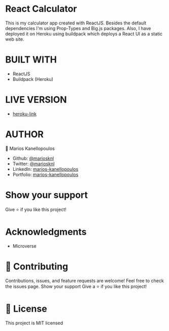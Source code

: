 # React Calculator

This is my calculator app created with ReactJS. Besides the default dependencies I'm using Prop-Types and Big.js packages.
Also, I have deployed it on Heroku using buildpack which deploys a React UI as a static web site.

# BUILT WITH

- ReactJS
- Buildpack (Heroku)

# LIVE VERSION

- [heroku-link](https://react-calculator-by-mariosknl.herokuapp.com/)

# AUTHOR

👤 Marios Kanellopoulos

- Github: [@mariosknl](https://github.com/mariosknl)
- Twitter: [@mariosknl](https://twitter.com/MariosKnl)
- Linkedln: [marios-kanellopoulos](https://www.linkedin.com/in/marios-kanellopoulos)
- Portfolio: [marios-kanellopoulos](https://marioskanellopoulos.com/)

# Show your support

Give ⭐️ if you like this project!

# Acknowledgments

- Microverse

# 🤝 Contributing

Contributions, issues, and feature requests are welcome!
Feel free to check the issues page.
Show your support
Give a ⭐️ if you like this project!

# 📝 License

This project is MIT licensed
